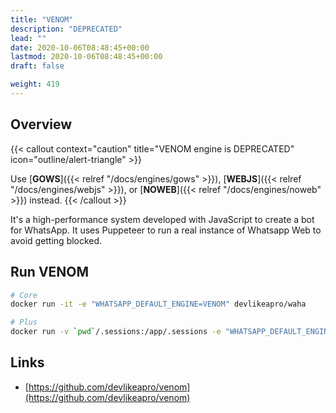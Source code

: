 ```yaml
---
title: "VENOM"
description: "DEPRECATED"
lead: ""
date: 2020-10-06T08:48:45+00:00
lastmod: 2020-10-06T08:48:45+00:00
draft: false

weight: 419
---
```


## Overview

{{< callout context="caution" title="VENOM engine is DEPRECATED" icon="outline/alert-triangle" >}}

Use
[**GOWS**]({{< relref "/docs/engines/gows" >}}),
[**WEBJS**]({{< relref "/docs/engines/webjs" >}}),
or
[**NOWEB**]({{< relref "/docs/engines/noweb" >}})
instead.
{{< /callout >}}


It's a high-performance system developed with JavaScript to create a bot for WhatsApp.
It uses Puppeteer to run a real instance of Whatsapp Web to avoid getting blocked.

## Run VENOM

```bash
# Core
docker run -it -e "WHATSAPP_DEFAULT_ENGINE=VENOM" devlikeapro/waha

# Plus
docker run -v `pwd`/.sessions:/app/.sessions -e "WHATSAPP_DEFAULT_ENGINE=VENOM" devlikeapro/waha-plus
```

## Links

- [https://github.com/devlikeapro/venom](https://github.com/devlikeapro/venom)

